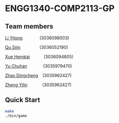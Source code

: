 # ENGG1340-COMP2113-GP

## Team members 
[Li Yitong](https://github.com/Lyt060814)&ensp;&ensp;&ensp;&ensp;&ensp;&ensp;&ensp;&ensp;(3036098003)

[Qu Sijin](https://github.com/Rosette2048)&ensp;&ensp;&ensp;&ensp;&ensp;&ensp;&ensp;&ensp;&ensp;(3036052190)

[Xue Hengtai](https://github.com/R1card0xht)&ensp;&ensp;&ensp;&ensp;&ensp;&ensp; (3036094605)

[Yu Chuhan](https://github.com/Yu-Chuhan)&ensp;&ensp;&ensp;&ensp;&ensp;&ensp;&ensp; (3035979470)

[Zhao Dingcheng](https://github.com/sh0redry)&ensp;&ensp;(3035962427)

[Zheng Yilin](https://github.com/Yilinss27)&ensp;&ensp;&ensp;&ensp;&ensp;&ensp;&ensp;(3035962427)
## Quick Start

```bash
make
./bin/game
```
